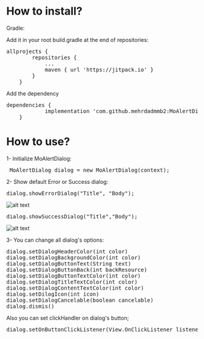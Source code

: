 # How to install?

Gradle:

Add it in your root build.gradle at the end of repositories:

<pre>
allprojects {
		repositories {
			...
			maven { url 'https://jitpack.io' }
		}
	}
</pre>
Add the dependency

<pre>
dependencies {
	        implementation 'com.github.mehrdadmmb2:MoAlertDialog:0.9.9'
	}
</pre>

# How to use?

1- Initialize MoAlertDialog:
<pre> MoAlertDialog dialog = new MoAlertDialog(context);</pre>

2- Show default Error or Success dialog:
<pre>
dialog.showErrorDialog("Title", "Body");
</pre>

![alt text](http://s8.picofile.com/file/8350731926/Screenshot_20190131_143704_MoAlertDialog.jpg)

<pre>
dialog.showSuccessDialog("Title","Body");
</pre>

![alt text](http://s8.picofile.com/file/8350731976/Screenshot_20190131_143834_MoAlertDialog.jpg)

3- You can change all dialog's options:
<pre>
dialog.setDialogHeaderColor(int color)
dialog.setDialogBackgroundColor(int color)
dialog.setDialogButtonText(String text)
dialog.setDialogButtonBack(int backResource)
dialog.setDialogButtonTextColor(int color)
dialog.setDialogTitleTextColor(int color)
dialog.setDialogContentTextColor(int color)
dialog.setDilogIcon(int icon)
dialog.setDialogCancelable(boolean cancelable)
dialog.dismis()
</pre>
Also you can set clickHandler on dialog's button;
<pre>dialog.setOnButtonClickListener(View.OnClickListener listener)</pre>
